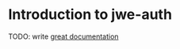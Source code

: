 # Introduction to jwe-auth

TODO: write [great documentation](http://jacobian.org/writing/what-to-write/)
